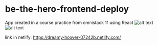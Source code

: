# be-the-hero-frontend-deploy

App created in a course practice from omnistack 11 using React ![alt text](https://www.google.com/url?sa=i&url=https%3A%2F%2Fpt.wikipedia.org%2Fwiki%2FReact_(JavaScript)&psig=AOvVaw0QK8K3OTDVHpoRGFRWslYO&ust=1585934935889000&source=images&cd=vfe&ved=0CAIQjRxqFwoTCIiphZiiyugCFQAAAAAdAAAAABAD)
![alt text](https://www.google.com/url?sa=i&url=https%3A%2F%2Fpt.wikipedia.org%2Fwiki%2FReact_(JavaScript)&psig=AOvVaw0QK8K3OTDVHpoRGFRWslYO&ust=1585934935889000&source=images&cd=vfe&ved=0CAIQjRxqFwoTCIiphZiiyugCFQAAAAAdAAAAABAD)

link in netlify: https://dreamy-hoover-07242b.netlify.com/
